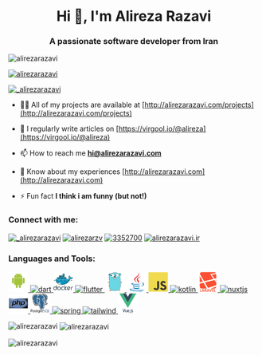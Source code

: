 <h1 align="center">Hi 👋, I'm Alireza Razavi</h1>
<h3 align="center">A passionate software developer from Iran</h3>

<p align="left"> <img src="https://komarev.com/ghpvc/?username=alirezarazavi&label=Profile%20views&color=0e75b6&style=flat" alt="alirezarazavi" /> </p>

<p align="left"> <a href="https://github.com/ryo-ma/github-profile-trophy"><img src="https://github-profile-trophy.vercel.app/?username=alirezarazavi" alt="alirezarazavi" /></a> </p>

<p align="left"> <a href="https://twitter.com/_alirezarazavi" target="blank"><img src="https://img.shields.io/twitter/follow/_alirezarazavi?logo=twitter&style=for-the-badge" alt="_alirezarazavi" /></a> </p>

- 👨‍💻 All of my projects are available at [http://alirezarazavi.com/projects](http://alirezarazavi.com/projects)

- 📝 I regularly write articles on [https://virgool.io/@alireza](https://virgool.io/@alireza)

- 📫 How to reach me **hi@alirezarazavi.com**

- 📄 Know about my experiences [http://alirezarazavi.com](http://alirezarazavi.com)

- ⚡ Fun fact **I think i am funny (but not!)**

<h3 align="left">Connect with me:</h3>
<p align="left">
<a href="https://twitter.com/_alirezarazavi" target="blank"><img align="center" src="https://cdn.jsdelivr.net/npm/simple-icons@3.0.1/icons/twitter.svg" alt="_alirezarazavi" height="30" width="40" /></a>
<a href="https://linkedin.com/in/alirezarzv" target="blank"><img align="center" src="https://cdn.jsdelivr.net/npm/simple-icons@3.0.1/icons/linkedin.svg" alt="alirezarzv" height="30" width="40" /></a>
<a href="https://stackoverflow.com/users/3352700" target="blank"><img align="center" src="https://cdn.jsdelivr.net/npm/simple-icons@3.0.1/icons/stackoverflow.svg" alt="3352700" height="30" width="40" /></a>
<a href="https://instagram.com/alirezarazavi.ir" target="blank"><img align="center" src="https://cdn.jsdelivr.net/npm/simple-icons@3.0.1/icons/instagram.svg" alt="alirezarazavi.ir" height="30" width="40" /></a>
</p>

<h3 align="left">Languages and Tools:</h3>
<p align="left"> <a href="https://developer.android.com" target="_blank"> <img src="https://raw.githubusercontent.com/devicons/devicon/master/icons/android/android-original-wordmark.svg" alt="android" width="40" height="40"/> </a> <a href="https://dart.dev" target="_blank"> <img src="https://www.vectorlogo.zone/logos/dartlang/dartlang-icon.svg" alt="dart" width="40" height="40"/> </a> <a href="https://www.docker.com/" target="_blank"> <img src="https://raw.githubusercontent.com/devicons/devicon/master/icons/docker/docker-original-wordmark.svg" alt="docker" width="40" height="40"/> </a> <a href="https://flutter.dev" target="_blank"> <img src="https://www.vectorlogo.zone/logos/flutterio/flutterio-icon.svg" alt="flutter" width="40" height="40"/> </a> <a href="https://golang.org" target="_blank"> <img src="https://raw.githubusercontent.com/devicons/devicon/master/icons/go/go-original.svg" alt="go" width="40" height="40"/> </a> <a href="https://www.java.com" target="_blank"> <img src="https://raw.githubusercontent.com/devicons/devicon/master/icons/java/java-original.svg" alt="java" width="40" height="40"/> </a> <a href="https://developer.mozilla.org/en-US/docs/Web/JavaScript" target="_blank"> <img src="https://raw.githubusercontent.com/devicons/devicon/master/icons/javascript/javascript-original.svg" alt="javascript" width="40" height="40"/> </a> <a href="https://kotlinlang.org" target="_blank"> <img src="https://www.vectorlogo.zone/logos/kotlinlang/kotlinlang-icon.svg" alt="kotlin" width="40" height="40"/> </a> <a href="https://laravel.com/" target="_blank"> <img src="https://raw.githubusercontent.com/devicons/devicon/master/icons/laravel/laravel-plain-wordmark.svg" alt="laravel" width="40" height="40"/> </a> <a href="https://nuxtjs.org/" target="_blank"> <img src="https://www.vectorlogo.zone/logos/nuxtjs/nuxtjs-icon.svg" alt="nuxtjs" width="40" height="40"/> </a> <a href="https://www.php.net" target="_blank"> <img src="https://raw.githubusercontent.com/devicons/devicon/master/icons/php/php-original.svg" alt="php" width="40" height="40"/> </a> <a href="https://www.postgresql.org" target="_blank"> <img src="https://raw.githubusercontent.com/devicons/devicon/master/icons/postgresql/postgresql-original-wordmark.svg" alt="postgresql" width="40" height="40"/> </a> <a href="https://spring.io/" target="_blank"> <img src="https://www.vectorlogo.zone/logos/springio/springio-icon.svg" alt="spring" width="40" height="40"/> </a> <a href="https://tailwindcss.com/" target="_blank"> <img src="https://www.vectorlogo.zone/logos/tailwindcss/tailwindcss-icon.svg" alt="tailwind" width="40" height="40"/> </a> <a href="https://vuejs.org/" target="_blank"> <img src="https://raw.githubusercontent.com/devicons/devicon/master/icons/vuejs/vuejs-original-wordmark.svg" alt="vuejs" width="40" height="40"/> </a> </p>

<p><img align="left" src="https://github-readme-stats.vercel.app/api/top-langs?username=alirezarazavi&show_icons=true&locale=en&layout=compact" alt="alirezarazavi" /></p>

<p>&nbsp;<img align="center" src="https://github-readme-stats.vercel.app/api?username=alirezarazavi&show_icons=true&locale=en" alt="alirezarazavi" /></p>

<p><img align="center" src="https://github-readme-streak-stats.herokuapp.com/?user=alirezarazavi&" alt="alirezarazavi" /></p>

